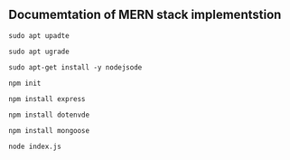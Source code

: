 ## Documemtation of MERN stack implementstion

`sudo apt upadte`

`sudo apt ugrade`

`sudo apt-get install -y nodejsode`

`npm init`

`npm install express`

`npm install dotenvde`

`npm install mongoose`

`node index.js`